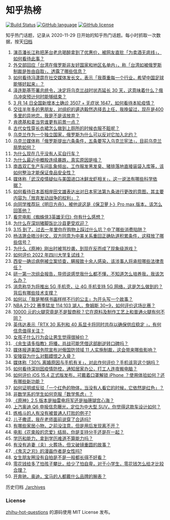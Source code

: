 # 知乎热榜
[![Build Status](https://github.com/ToWeLong/zhihu-hot-questions/workflows/CI/badge.svg)](https://github.com/ToWeLong/zhihu-hot-questions/actions)
[![GitHub language](https://img.shields.io/badge/language-golang-orange.svg)](https://golang.org/)
[![GitHub license](https://img.shields.io/github/license/ToWeLong/zhihu-hot-questions)](https://github.com/ToWeLong/zhihu-hot-questions/blob/main/LICENSE)

知乎热门话题，记录从 2020-11-29 日开始的知乎热门话题。每小时抓取一次数据，按天[归档](./archives)

<!-- BEGIN -->

1. [演员潘长江称把茅台老总喝醉拿到了优惠价，被网友直批「为卖酒无底线」，如何看待此事？](https://www.zhihu.com/question/521931029)
1. [外交部回应「台湾在俄罗斯非友好国家和地区名单内」，称「台湾如被俄罗斯制裁是咎由自取」，透露了哪些信息？](https://www.zhihu.com/question/521889011)
1. [如何看待冯潇霆在社交媒体发长文，表示「我尊重每一个行业，希望中国足球能够好起来」？](https://www.zhihu.com/question/521952555)
1. [泽连斯基签署总统令，决定将乌克兰战时状态延长 30 天，这意味着什么？俄乌冲突预计何时能够结束？](https://www.zhihu.com/question/521993921)
1. [3 月 14 日全国新增本土确诊 3507 + 无症状 1647，如何看待本轮疫情？](https://www.zhihu.com/question/522001146)
1. [交往半年多的男朋友，对组织的遴选毅然选择去上任，我挽留过，现在是400多里的异地恋，我是不是该放弃？](https://www.zhihu.com/question/521631414)
1. [肯德基和麦当劳谁更有前景一点？](https://www.zhihu.com/question/507958151)
1. [古代女性穿长衣裙怎么做到上厕所的时候衣服不脏呢？](https://www.zhihu.com/question/516878996)
1. [乌克兰作为一个独立国家，俄罗斯为什么可以反对它加入北约？](https://www.zhihu.com/question/518530620)
1. [乌克兰媒体称「俄罗斯提出六条条件，五条要写入乌克兰宪法」，目前乌克兰局势如何？](https://www.zhihu.com/question/521886190)
1. [为什么现在几乎没有人买自行车？](https://www.zhihu.com/question/392132198)
1. [为什么最近中概股连续暴跌，真实原因是啥？](https://www.zhihu.com/question/521451437)
1. [南昌双汇生产车间乱象频出，工作服发黑发臭、猪排落地直接装袋入库等，该如何整治才能保证食品安全性？](https://www.zhihu.com/question/522006258)
1. [媒体称「武汉疫情疑似与美国进口冰鲜龙虾相关」，这一说法有哪些科学依据？](https://www.zhihu.com/question/522046230)
1. [如何看待日本首相岸田文雄表达出对日本宪法第九条进行更改的意图，其主要内容为「放弃发动战争的权利」？](https://www.zhihu.com/question/521659301)
1. [向同学推荐玩《明日方舟》，被他说这是《保卫萝卜》Pro max 版本，该怎么回答他？](https://www.zhihu.com/question/521526187)
1. [看完电影《蜘蛛侠3英雄无归》你有什么感想？](https://www.zhihu.com/question/506317320)
1. [为什么在深圳猪脚饭比沙县更受欢迎？](https://www.zhihu.com/question/521268022)
1. [3.15 到了，过去一年里你在购物上踩过什么坑？中了哪些消费陷阱？](https://www.zhihu.com/question/521871608)
1. [杨洁篪会晤沙利文，双方同意为中美关系重回正确轨道积累条件，这释放了哪些信号？](https://www.zhihu.com/question/522033924)
1. [为什么《原神》刚出时被骂抄袭，到现在反而成了现象级游戏？](https://www.zhihu.com/question/521256560)
1. [如何评价 2022 年四川大学复试线？](https://www.zhihu.com/question/521896267)
1. [西安一确诊病例被立案侦查，瞒报致十余人感染，该涉事人将承担哪些法律责任？](https://www.zhihu.com/question/522004603)
1. [研一第一次组会报告，导师说感觉我什么都不懂，不知道怎么培养我，我该怎么办？](https://www.zhihu.com/question/501944863)
1. [消息称华为将推出 5G 手机壳，让 4G 手机支持 5G 网络，这是怎么做到的？背后有哪些技术支撑？](https://www.zhihu.com/question/521696905)
1. [如何以「我是琴棋书画样样不行的公主」为开头写一个故事？](https://www.zhihu.com/question/403319494)
1. [NBA 21-22 赛季猛龙 114:103 湖人，詹姆斯 30+9，如何评价这场比赛？](https://www.zhihu.com/question/522009485)
1. [10000 元的火腿究竟是不是智商税？它在原料及制作工艺上和普通火腿有何不同？](https://www.zhihu.com/question/489390315)
1. [英伟达表示「RTX 30 系列和 40 系显卡将同时共存以确保供应稳定 」，有何信息值得关注？](https://www.zhihu.com/question/520713147)
1. [女孩子什么行为会让男生觉得很掉价？](https://www.zhihu.com/question/413138711)
1. [《余生请多指教》将播，肖战可能凭借这部剧逆转口碑吗？](https://www.zhihu.com/question/521825593)
1. [媒体报道美国务院宣布对俄国防领域 11 人实施制裁，这会带来哪些影响？](https://www.zhihu.com/question/521999467)
1. [安陵容为什么对甄嬛恨之入骨？](https://www.zhihu.com/question/454074878)
1. [媒体称「30% 离婚原因与手机有关」，对此作何评价？手机该背这个锅吗？](https://www.zhihu.com/question/521721854)
1. [如何看待深圳因疫情防控，通知居家办公，打工人连夜搬电脑？](https://www.zhihu.com/question/521863360)
1. [如何评价 iOS 15.4 正式版发布，可戴着口罩解锁 iPhone ？使用体验如何？还有哪些新功能？](https://www.zhihu.com/question/521980960)
1. [如何证明或反驳「一个红色的物体，当没有人看它的时候，它依然是红色」？](https://www.zhihu.com/question/521442940)
1. [非数学系的学生如何克服「数学焦虑」？](https://www.zhihu.com/question/521886088)
1. [《原神》2.5 版本是抽雷电将军还是抽珊瑚宫心海？](https://www.zhihu.com/question/521817354)
1. [上汽奥迪 Q6 申报信息曝光，定位为中大型 SUV，你觉得这款车设计如何？](https://www.zhihu.com/question/521917325)
1. [练格斗的人有没有被普通人打败的例子?](https://www.zhihu.com/question/521338246)
1. [儿子撒谎，我在老师面前说穿了合适吗?](https://www.zhihu.com/question/520675619)
1. [有哪些家居小物，之前没注意，但是用后发现离不开？](https://www.zhihu.com/question/519406048)
1. [电影《花束般的恋爱》结局，你是支持分手还是在一起？](https://www.zhihu.com/question/518681790)
1. [学历和能力，拿到学历难道不算能力吗？](https://www.zhihu.com/question/522014091)
1. [有没有追妻（夫）火葬场，但又破镜重圆的故事？](https://www.zhihu.com/question/492469328)
1. [《鬼灭之刃》的漫画作者是女性吗?](https://www.zhihu.com/question/356241570)
1. [女生朋友圈没有自拍是不是一般都长得不好看？](https://www.zhihu.com/question/344700243)
1. [零花钱给多了怕孩子攀比，给少了怕自卑，对于小学生，零花钱怎么给才比较合理？](https://www.zhihu.com/question/521069051)
1. [开奔驰，奥迪，宝马的人都戴什么品牌的腕表？](https://www.zhihu.com/question/393675130)

<!-- END -->

历史归档 [./archives](./archives)


### License
[zhihu-hot-questions](https://github.com/towelong/zhihu-hot-questions) 的源码使用 MIT License 发布。
